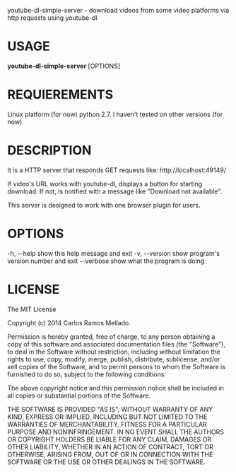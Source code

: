 youtube-dl-simple-server - download videos from some video platforms via http requests using youtube-dl

# USAGE
**youtube-dl-simple-server** [OPTIONS]

# REQUIEREMENTS
  Linux platform (for now)
  python 2.7. I haven't tested on other versions (for now)

# DESCRIPTION
It is a HTTP server that responds GET requests like:
http://localhost:49149/<URL VIDEO>

If video's URL works with youtube-dl, displays a button for starting download. If not, is notified with a message like "Download not available".

This server is designed to work with one browser plugin for users.

# OPTIONS
  -h, --help     show this help message and exit
  -v, --version  show program's version number and exit
  --verbose      show what the program is doing

# LICENSE
The MIT License

Copyright (c) 2014 Carlos Ramos Mellado.

Permission is hereby granted, free of charge, to any person obtaining a copy of this software and associated documentation files (the "Software"), to deal in the Software without restriction, including without limitation the rights to use, copy, modify, merge, publish, distribute, sublicense, and/or sell copies of the Software, and to permit persons to whom the Software is furnished to do so, subject to the following conditions:

The above copyright notice and this permission notice shall be included in all copies or substantial portions of the Software.

THE SOFTWARE IS PROVIDED "AS IS", WITHOUT WARRANTY OF ANY KIND, EXPRESS OR IMPLIED, INCLUDING BUT NOT LIMITED TO THE WARRANTIES OF MERCHANTABILITY, FITNESS FOR A PARTICULAR PURPOSE AND NONINFRINGEMENT. IN NO EVENT SHALL THE AUTHORS OR COPYRIGHT HOLDERS BE LIABLE FOR ANY CLAIM, DAMAGES OR OTHER LIABILITY, WHETHER IN AN ACTION OF CONTRACT, TORT OR OTHERWISE, ARISING FROM, OUT OF OR IN CONNECTION WITH THE SOFTWARE OR THE USE OR OTHER DEALINGS IN THE SOFTWARE.